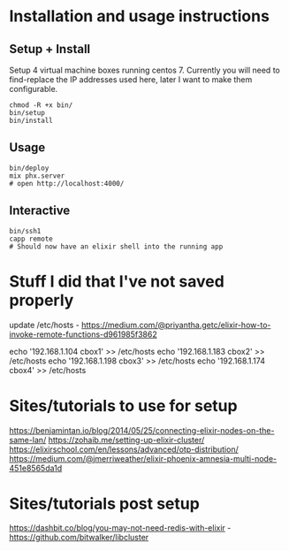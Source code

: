 # Installation and usage instructions
## Setup + Install
Setup 4 virtual machine boxes running centos 7. Currently you will need to find-replace the IP addresses used here, later I want to make them configurable.
```
chmod -R +x bin/
bin/setup
bin/install
```

## Usage
```
bin/deploy
mix phx.server
# open http://localhost:4000/
```

## Interactive
```
bin/ssh1
capp remote
# Should now have an elixir shell into the running app
```

# Stuff I did that I've not saved properly
update /etc/hosts - https://medium.com/@priyantha.getc/elixir-how-to-invoke-remote-functions-d961985f3862

echo '192.168.1.104       cbox1' >> /etc/hosts
echo '192.168.1.183       cbox2' >> /etc/hosts
echo '192.168.1.198       cbox3' >> /etc/hosts
echo '192.168.1.174       cbox4' >> /etc/hosts

# Sites/tutorials to use for setup
https://benjamintan.io/blog/2014/05/25/connecting-elixir-nodes-on-the-same-lan/
https://zohaib.me/setting-up-elixir-cluster/
https://elixirschool.com/en/lessons/advanced/otp-distribution/
https://medium.com/@jmerriweather/elixir-phoenix-amnesia-multi-node-451e8565da1d

# Sites/tutorials post setup
https://dashbit.co/blog/you-may-not-need-redis-with-elixir - https://github.com/bitwalker/libcluster

